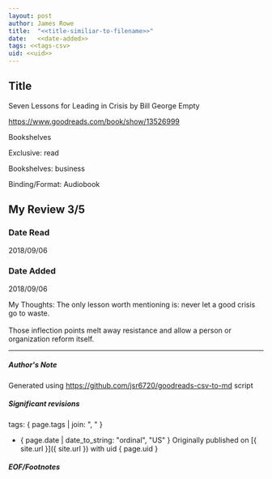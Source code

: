 ```yaml
---
layout: post
author: James Rowe
title:  "<<title-similiar-to-filename>>"
date:   <<date-added>>
tags: <<tags-csv>
uid: <<uid>>
---
```


<!-- highly dependent on how you personally use jekyll templates, and how you want this to show up -->

## Title

Seven Lessons for Leading in Crisis by Bill  George
Empty 

https://www.goodreads.com/book/show/13526999

Bookshelves

Exclusive: read

Bookshelves: business

Binding/Format: Audiobook

## My Review 3/5

### Date Read
2018/09/06

### Date Added
2018/09/06

My Thoughts: The only lesson worth mentioning is: never let a good crisis go to waste.<br/><br/>Those inflection points melt away resistance and allow a person or organization reform itself.

---

##### Author's Note

Generated using https://github.com/jsr6720/goodreads-csv-to-md script

##### Significant revisions

tags: { page.tags | join: ", " } <!-- todo move this somewhere -->

- { page.date | date_to_string: "ordinal", "US" } Originally published on [{ site.url }]({ site.url }) with uid { page.uid }

##### EOF/Footnotes
